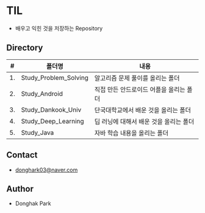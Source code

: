 # TIL
- 배우고 익힌 것을 저장하는 Repository

## Directory
|#|폴더명|내용|
|--|--|--|
|1.|Study_Problem_Solving|알고리즘 문제 풀이를 올리는 폴더|
|2.|Study_Android|직접 만든 안드로이드 어플을 올리는 폴더|
|3.|Study_Dankook_Univ|단국대학교에서 배운 것을 올리는 폴더|
|4.|Study_Deep_Learning|딥 러닝에 대해서 배운 것을 올리는 폴더|
|5.|Study_Java|자바 학습 내용을 올리는 폴더|

## Contact
- donghark03@naver.com

## Author
- Donghak Park

